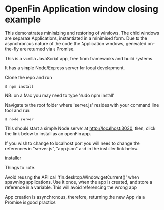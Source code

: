 # OpenFin Application window closing example

This demonstrates minimizing and restoring of windows. The child windows are separate Applications, instantiated in a minimised form. Due to the asynchronous nature of the code the Application windows, generated on-the-fly are returned via a Promise.

This is a vanilla JavaScript app, free from frameworks and build systems.

It has a simple Node/Express server for local development.

Clone the repo and run

```
$ npm install
```
NB: on a Mac you may need to type 'sudo npm install'

Navigate to the root folder where 'server.js' resides with your command line tool and run:

```
$ node server
```

This should start a simple Node server at [http://localhost:3030](http://localhost:3030), then, click the link below to install as an openFin app.

If you wish to change to localhost port you will need to change the references in "server.js", "app.json" and in the installer link below.

[installer](https://dl.openfin.co/services/download?fileName=window_closing&config=http://localhost:3030/app.json)

Things to note. 

Avoid reusing the API call 'fin.desktop.Window.getCurrent()' when spawning applications. Use it once, when the app is created, and store a reference in a variable. This will avoid referencing the wrong app.

App creation is asynchronous, therefore, returning the new App via a Promise is good practice.
 
 